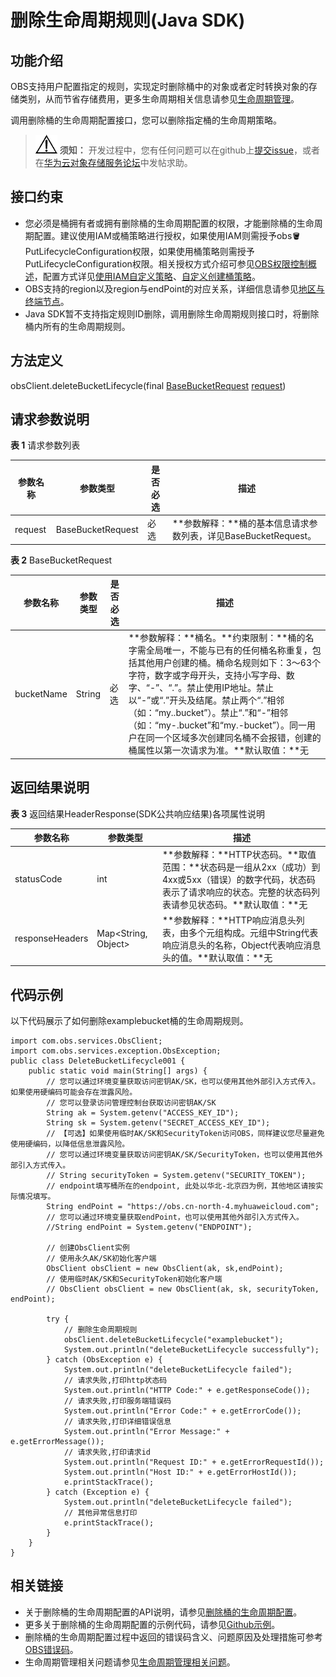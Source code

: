 # 删除生命周期规则\(Java SDK\)<a name="obs_21_1104"></a>

## 功能介绍<a name="section13722030"></a>

OBS支持用户配置指定的规则，实现定时删除桶中的对象或者定时转换对象的存储类别，从而节省存储费用，更多生命周期相关信息请参见[生命周期管理](https://support.huaweicloud.com/ugobs-obs/obs_41_0033.html)。

调用删除桶的生命周期配置接口，您可以删除指定桶的生命周期策略。

>![](public_sys-resources/icon-notice.gif) **须知：** 
>开发过程中，您有任何问题可以在github上[提交issue](https://github.com/huaweicloud/huaweicloud-sdk-java-obs/issues)，或者在[华为云对象存储服务论坛](https://bbs.huaweicloud.com/forum/forum-620-1.html)中发帖求助。

## 接口约束<a name="section326152964516"></a>

-   您必须是桶拥有者或拥有删除桶的生命周期配置的权限，才能删除桶的生命周期配置。建议使用IAM或桶策略进行授权，如果使用IAM则需授予obs:bucket:PutLifecycleConfiguration权限，如果使用桶策略则需授予PutLifecycleConfiguration权限。相关授权方式介绍可参见[OBS权限控制概述](https://support.huaweicloud.com/perms-cfg-obs/obs_40_0001.html)，配置方式详见[使用IAM自定义策略](https://support.huaweicloud.com/usermanual-obs/obs_03_0121.html)、[自定义创建桶策略](https://support.huaweicloud.com/usermanual-obs/obs_03_0123.html)。
-   OBS支持的region以及region与endPoint的对应关系，详细信息请参见[地区与终端节点](https://developer.huaweicloud.com/endpoint?OBS)。
-   Java SDK暂不支持指定规则ID删除，调用删除生命周期规则接口时，将删除桶内所有的生命周期规则。

## 方法定义<a name="section54232412"></a>

obsClient.deleteBucketLifecycle\(final  [BaseBucketRequest](#table43960571) [request](#table72121329103020)\)

## 请求参数说明<a name="section4139237"></a>

**表 1**  请求参数列表

|**参数名称**|**参数类型**|**是否必选**|**描述**|
|--|--|--|--|
|request|BaseBucketRequest|必选|**参数解释：**桶的基本信息请求参数列表，详见BaseBucketRequest。|


**表 2**  BaseBucketRequest

|**参数名称**|**参数类型**|**是否必选**|**描述**|
|--|--|--|--|
|bucketName|String|必选|**参数解释：**桶名。**约束限制：**桶的名字需全局唯一，不能与已有的任何桶名称重复，包括其他用户创建的桶。桶命名规则如下：3～63个字符，数字或字母开头，支持小写字母、数字、“-”、“.”。禁止使用IP地址。禁止以“-”或“.”开头及结尾。禁止两个“.”相邻（如：“my..bucket”）。禁止“.”和“-”相邻（如：“my-.bucket”和“my.-bucket”）。同一用户在同一个区域多次创建同名桶不会报错，创建的桶属性以第一次请求为准。**默认取值：**无|


## 返回结果说明<a name="section1155011051819"></a>

**表 3**  返回结果HeaderResponse\(SDK公共响应结果\)各项属性说明

|**参数名称**|**参数类型**|**描述**|
|--|--|--|
|statusCode|int|**参数解释：**HTTP状态码。**取值范围：**状态码是一组从2xx（成功）到4xx或5xx（错误）的数字代码，状态码表示了请求响应的状态。完整的状态码列表请参见状态码。**默认取值：**无|
|responseHeaders|Map<String, Object>|**参数解释：**HTTP响应消息头列表，由多个元组构成。元组中String代表响应消息头的名称，Object代表响应消息头的值。**默认取值：**无|


## 代码示例<a name="section96072351441"></a>

以下代码展示了如何删除examplebucket桶的生命周期规则。

```
import com.obs.services.ObsClient;
import com.obs.services.exception.ObsException;
public class DeleteBucketLifecycle001 {
    public static void main(String[] args) {
        // 您可以通过环境变量获取访问密钥AK/SK，也可以使用其他外部引入方式传入。如果使用硬编码可能会存在泄露风险。
        // 您可以登录访问管理控制台获取访问密钥AK/SK
        String ak = System.getenv("ACCESS_KEY_ID");
        String sk = System.getenv("SECRET_ACCESS_KEY_ID");
        // 【可选】如果使用临时AK/SK和SecurityToken访问OBS，同样建议您尽量避免使用硬编码，以降低信息泄露风险。
        // 您可以通过环境变量获取访问密钥AK/SK/SecurityToken，也可以使用其他外部引入方式传入。
        // String securityToken = System.getenv("SECURITY_TOKEN");
        // endpoint填写桶所在的endpoint, 此处以华北-北京四为例，其他地区请按实际情况填写。
        String endPoint = "https://obs.cn-north-4.myhuaweicloud.com";
        // 您可以通过环境变量获取endPoint，也可以使用其他外部引入方式传入。
        //String endPoint = System.getenv("ENDPOINT");
        
        // 创建ObsClient实例
        // 使用永久AK/SK初始化客户端
        ObsClient obsClient = new ObsClient(ak, sk,endPoint);
        // 使用临时AK/SK和SecurityToken初始化客户端
        // ObsClient obsClient = new ObsClient(ak, sk, securityToken, endPoint);

        try {
            // 删除生命周期规则
            obsClient.deleteBucketLifecycle("examplebucket");
            System.out.println("deleteBucketLifecycle successfully");
        } catch (ObsException e) {
            System.out.println("deleteBucketLifecycle failed");
            // 请求失败,打印http状态码
            System.out.println("HTTP Code:" + e.getResponseCode());
            // 请求失败,打印服务端错误码
            System.out.println("Error Code:" + e.getErrorCode());
            // 请求失败,打印详细错误信息
            System.out.println("Error Message:" + e.getErrorMessage());
            // 请求失败,打印请求id
            System.out.println("Request ID:" + e.getErrorRequestId());
            System.out.println("Host ID:" + e.getErrorHostId());
            e.printStackTrace();
        } catch (Exception e) {
            System.out.println("deleteBucketLifecycle failed");
            // 其他异常信息打印
            e.printStackTrace();
        }
    }
}
```

## 相关链接<a name="section143419113184"></a>

-   关于删除桶的生命周期配置的API说明，请参见[删除桶的生命周期配置](https://support.huaweicloud.com/api-obs/obs_04_0036.html)。
-   更多关于删除桶的生命周期配置的示例代码，请参见[Github示例](https://github.com/huaweicloud/huaweicloud-sdk-java-obs/blob/master/app/src/test/java/samples_java/BucketOperationsSample.java)。
-   删除桶的生命周期配置过程中返回的错误码含义、问题原因及处理措施可参考[OBS错误码](https://support.huaweicloud.com/api-obs/obs_04_0115.html#section1)。
-   生命周期管理相关问题请参见[生命周期管理相关问题](https://support.huaweicloud.com/obs_faq/obs_faq_0400.html)。

